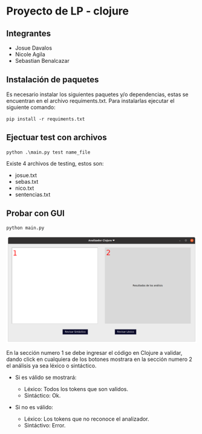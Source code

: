 # Proyecto de LP - clojure

## Integrantes
- Josue Davalos
- Nicole Agila
- Sebastian Benalcazar

## Instalación de paquetes
Es necesario instalar los siguientes paquetes y/o dependencias, estas se encuentran en el archivo requiments.txt. Para instalarlas ejecutar el siguiente comando:

```
pip install -r requiments.txt
```
## Ejectuar test con archivos
```
python .\main.py test name_file
```
Existe 4 archivos de testing, estos son:
- josue.txt
- sebas.txt
- nico.txt
- sentencias.txt

## Probar con GUI
```
python main.py
```
![GUI](./GUI.png)

En la sección numero 1 se debe ingresar el código en Clojure a validar, dando click en cualquiera de los botones mostrara en la sección numero 2 el análisis ya sea léxico o sintáctico.

- Si es válido se mostrará:
  - Léxico: Todos los tokens que son validos.
  - Sintáctico: Ok.

- Si no es válido:
  - Léxico: Los tokens que no reconoce el analizador.
  - Sintáctivo: Error.
